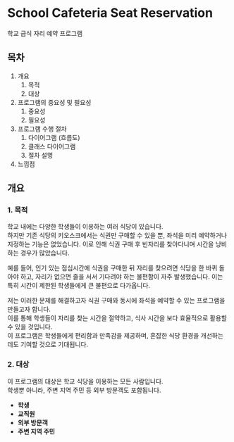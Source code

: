 # School Cafeteria Seat Reservation
학교 급식 자리 예약 프로그램

## 목차
1. 개요
   1. 목적
   2. 대상
2. 프로그램의 중요성 및 필요성
   1. 중요성
   2. 필요성
3. 프로그램 수행 절차
   1. 다이어그램 (흐름도)
   2. 클래스 다이어그램
   3. 절차 설명
4. 느낌점

## 개요
### 1. 목적
학교 내에는 다양한 학생들이 이용하는 여러 식당이 있습니다.  
하지만 기존 식당의 키오스크에서는 식권만 구매할 수 있을 뿐, 
좌석을 미리 예약하거나 지정하는 기능은 없었습니다. 
이로 인해 식권 구매 후 빈자리를 찾아다니며 시간을 낭비하는 경우가 많았습니다.

예를 들어, 인기 있는 점심시간에 식권을 구매한 뒤 자리를 찾으려면 식당을 한 바퀴 돌아야 하고,
자리가 없으면 줄을 서서 기다려야 하는 불편함이 자주 발생했습니다. 
이는 특히 시간이 제한된 학생들에게 큰 불편으로 다가옵니다.

저는 이러한 문제를 해결하고자 식권 구매와 동시에 좌석을 예약할 수 있는 프로그램을 만들고자 합니다.  
이를 통해 학생들이 자리를 찾는 시간을 절약하고, 식사 시간을 보다 효율적으로 활용할 수 있을 것입니다.  
이 프로그램은 학생들에게 편리함과 만족감을 제공하며, 혼잡한 식당 환경을 개선하는 데도 기여할 것으로 기대됩니다.  

### 2. 대상
이 프로그램의 대상은 학교 식당을 이용하는 모든 사람입니다.  
학생뿐 아니라, 주변 지역 주민 등 외부 방문객도 포함됩니다.
- **학생**
- **교직원**
- **외부 방문객**
- **주변 지역 주민**
